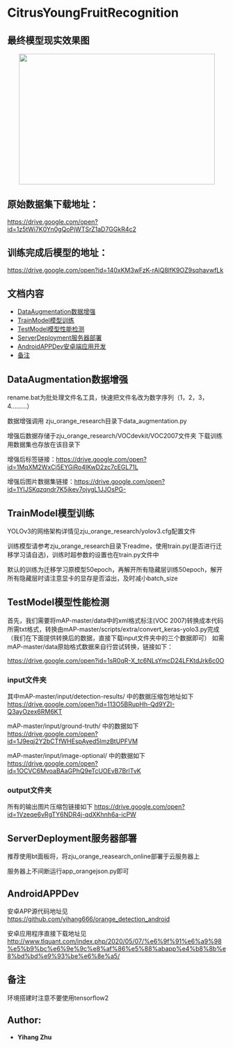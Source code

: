 # CitrusYoungFruitRecognition

## 最终模型现实效果图
<p align="center">
  <img src="http://www.tlquant.com/wp-content/uploads/2020/05/1.png" width="450" height="300" />
</p>


## 原始数据集下载地址：
https://drive.google.com/open?id=1z5tWi7K0Yn0gQoPjWTSrZ1aD7GGkR4c2

## 训练完成后模型的地址：
https://drive.google.com/open?id=140xKM3wFzK-rAlQ8lfK9OZ9sqhavwfLk



## 文档内容
- [DataAugmentation数据增强](#DataAugmentation)
- [TrainModel模型训练](#TrainModel)
- [TestModel模型性能检测](#TestModel)
- [ServerDeployment服务器部署](#ServerDeployment)
- [AndroidAPPDev安卓端应用开发](#AndroidAPPDev)
- [备注](#AndroidAPPDev)


## DataAugmentation数据增强

rename.bat为批处理文件名工具，快速把文件名改为数字序列（1，2，3，4.........）

数据增强调用 zju_orange_research目录下data_augmentation.py

增强后数据存储于zju_orange_research/VOCdevkit/VOC2007文件夹
下载训练用数据集也存放在该目录下

增强后标签链接：https://drive.google.com/open?id=1MqXM2WxCj5EYGiRo4IKwD2zc7cEGL71L

增强后图片数据集链接：https://drive.google.com/open?id=1YIJSKqzqndr7K5jkev7ojygL1JJOsPG-

## TrainModel模型训练


YOLOv3的网络架构详情见zju_orange_research/yolov3.cfg配置文件

训练模型请参考zju_orange_research目录下readme，使用train.py(是否进行迁移学习请自选)，训练时超参数的设置也在train.py文件中

默认的训练为迁移学习原模型50epoch，再解开所有隐藏层训练50epoch，解开所有隐藏层时请注意显卡的显存是否溢出，及时减小batch_size


## TestModel模型性能检测
 首先，我们需要将mAP-master/data中的xml格式标注(VOC 2007)转换成本代码所需txt格式，转换由mAP-master/scripts/extra/convert_keras-yolo3.py完成
（我们在下面提供转换后的数据，直接下载input文件夹中的三个数据即可）
如需mAP-master/data原始格式数据来自行尝试转换，链接如下：

https://drive.google.com/open?id=1sR0qR-X_tc6NLsYmcD24LFKtdJrk6c0O

### input文件夹
其中mAP-master/input/detection-results/ 中的数据压缩包地址如下
https://drive.google.com/open?id=113O5BRupHh-Qd9YZI-Q3ayOzex6RM6KT

mAP-master/input/ground-truth/ 中的数据如下
https://drive.google.com/open?id=1J9eqj2Y2bCTfWHEspAyed5lmzBtUPFVM

mAP-master/input/image-optional/ 中的数据如下
https://drive.google.com/open?id=1OCVC6MvoaBAaGPhQ9eTcUOEvB7BrlTvK

### output文件夹
所有的输出图片压缩包链接如下
https://drive.google.com/open?id=1Vzeqe6vRgTY6NDR4j-qdXKhnh6a-icPW

## ServerDeployment服务器部署

推荐使用bt面板将，将zju_orange_reasearch_online部署于云服务器上

服务器上不间断运行app_orangejson.py即可

## AndroidAPPDev
安卓APP源代码地址见
https://github.com/yihang666/orange_detection_android

安卓应用程序直接下载地址见
http://www.tlquant.com/index.php/2020/05/07/%e6%9f%91%e6%a9%98%e5%b9%bc%e6%9e%9c%e8%af%86%e5%88%abapp%e4%b8%8b%e8%bd%bd%e9%93%be%e6%8e%a5/

## 备注
环境搭建时注意不要使用tensorflow2

## Author:
* **Yihang Zhu**

